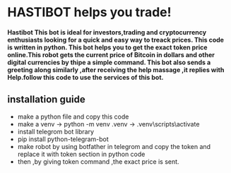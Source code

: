 # **HASTIBOT helps you trade!**


#### Hastibot This bot is ideal for investors,trading and cryptocurrency enthusiasts looking for a quick and easy way to treack prices. This code is written in python. This bot helps you to get the exact token price online.This robot gets the current price of Bitcoin in dollars and other digital currencies by thipe a simple command. This bot also sends a greeting along similarly ,after receiving the help massage ,it replies with Help.follow this code to use the services of this bot.


## installation guide

- make a python file and copy this code 
- make a venv -> python -m venv .venv -> .venv\scripts\activate
- install telegrom bot library
- pip install python-telegram-bot 
- make robot by using botfather in telegrom and copy the token and replace it with token section in python code
- then ,by giving token command ,the exact price is sent.
